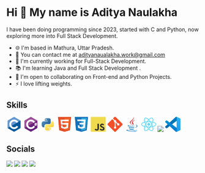 # Hi 👋 My name is Aditya Naulakha

I have been doing programming since 2023, started with C and Python, now exploring more into Full Stack Development.
<!--- - 🖥️ See my portfolio at [Professional Space](https://your-portfolio-link.com) --->
- 🌐 I'm based in Mathura, Uttar Pradesh.
- 📧 You can contact me at [adityanaualakha.work@gmail.com](mailto:adityanaualakha.work@gmail.com)
- 🚀 I'm currently working for Full-Stack Development.
- 📚 I'm learning Java and Full Stack Development .
- 🤝 I'm open to collaborating on Front-end and Python Projects.
- ⚡ I love lifting weights.

## Skills

<a href="https://en.wikipedia.org/wiki/C_(programming_language)"><img src="https://raw.githubusercontent.com/devicons/devicon/master/icons/c/c-original.svg" height="40"></a>
<a href="https://docs.microsoft.com/en-us/dotnet/csharp/"><img src="https://raw.githubusercontent.com/devicons/devicon/master/icons/csharp/csharp-original.svg" height="40"></a>
<a href="https://www.python.org/"><img src="https://raw.githubusercontent.com/devicons/devicon/master/icons/python/python-original.svg" height="40"></a>
<a href="https://developer.mozilla.org/en-US/docs/Web/HTML"><img src="https://raw.githubusercontent.com/devicons/devicon/master/icons/html5/html5-original.svg" height="40"></a>
<a href="https://developer.mozilla.org/en-US/docs/Web/CSS"><img src="https://raw.githubusercontent.com/devicons/devicon/master/icons/css3/css3-original.svg" height="40"></a>
<a href="https://developer.mozilla.org/en-US/docs/Web/JavaScript"><img src="https://raw.githubusercontent.com/devicons/devicon/master/icons/javascript/javascript-original.svg" height="40"></a>
<a href="https://git-scm.com/"><img src="https://raw.githubusercontent.com/devicons/devicon/master/icons/git/git-original.svg" height="40"></a>
<a href="https://www.java.com/"><img src="https://raw.githubusercontent.com/devicons/devicon/master/icons/java/java-original.svg" height="40"></a>
<a href="https://reactjs.org/"><img src="https://raw.githubusercontent.com/devicons/devicon/master/icons/react/react-original.svg" height="40"></a>
<a href="https://tailwindcss.com/"><img src="https://upload.wikimedia.org/wikipedia/commons/d/d5/Tailwind_CSS_Logo.svg" height="35"></a>
<a href="https://code.visualstudio.com/"><img src="https://raw.githubusercontent.com/devicons/devicon/master/icons/vscode/vscode-original.svg" height="40"></a>

## Socials
<a href="https://github.com/adityanaulakha"><img src="https://raw.githubusercontent.com/danielcranney/readme-generator/main/public/icons/socials/github.svg" height="40"></a>
<a href="https://www.linkedin.com/in/aditya-naulakha-7757412a1/"><img src="https://raw.githubusercontent.com/danielcranney/readme-generator/main/public/icons/socials/linkedin.svg" height="40"></a>
<a href="https://x.com/iadityanaulakha?s=09"><img src="https://raw.githubusercontent.com/danielcranney/readme-generator/main/public/icons/socials/twitter.svg" height="40"></a>
<a href="https://www.instagram.com/i_adityanaulakha/"><img src="https://raw.githubusercontent.com/danielcranney/readme-generator/main/public/icons/socials/instagram.svg" height="40"></a>
<!--- <a href="https://youtube.com/your-youtube-profile"><img src="https://raw.githubusercontent.com/danielcranney/readme-generator/main/public/icons/socials/youtube.svg" height="40"></a> --->
